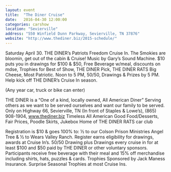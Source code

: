 ```yaml
---
layout: event
title:  "The Diner Cruise"
date:   2016-04-30 12:00:00
categories: carshow
location: "Sevierville"
address: "550 Winfield Dunn Parkway, Sevierville, TN 37876"
website: "http://www.thediner.biz/2015-schedule/"
---
```


Saturday April 30. THE DINER’s Patriots Freedom Cruise In. The Smokies are bloomin, get out of the cabin & Cruise! Music by Gary’s Sound Machine. $10 puts you in drawings for $100 & $50, Free Beverage w/meal, discounts on mdse, Trophies for Best of Show, THE DINER Pick, THE DINER RATS Big Cheese, Most Patriotic. Noon to 5 PM, 50/50, Drawings & Prizes by 5 PM. Help kick off THE DINER’s Cruise In season.

(Any year car, truck or bike can enter)

THE DINER is a “One of a kind, locally owned, All American Diner”
Serving others as we want to be served ourselves and want our family to be served.
Only on Highway 66, Sevierville, TN (In front of Staples & Lowe’s), (865) 908-1904, www.thediner.biz
Timeless All American Good Food/Desserts, Fair Prices, Poodle Skirts, Jukebox
Home of THE DINER RATS car club

Registration is $10 & goes 100% to: ½ to our Colson Prison Ministries Angel Tree & ½ to Wears Valley Ranch. Register earns eligibility for drawings, awards at Cruise In’s. 50/50 Drawing plus Drawings every cruise in for at least $100 and $50 paid by THE DINER or other voluntary sponsors. Participants receive free beverage with their meal and 15% off merchandise including shirts, hats, puzzles & cards. Trophies Sponsored by Jack Maness Insurance. Surprise Seasonal Trophies at most Cruise Ins.
